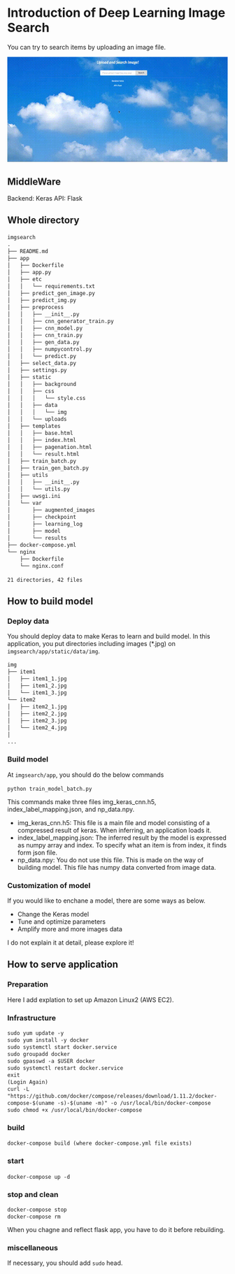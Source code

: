 # Introduction of Deep Learning Image Search

You can try to search items by uploading an image file.

![Demo](https://raw.githubusercontent.com/tiruka/files/master/imgsearch/imageserach_demo.gif)

## MiddleWare

Backend: Keras
API: Flask

## Whole directory

```shell
imgsearch
.
├── README.md
├── app
│   ├── Dockerfile
│   ├── app.py
│   ├── etc
│   │   └── requirements.txt
│   ├── predict_gen_image.py
│   ├── predict_img.py
│   ├── preprocess
│   │   ├── __init__.py
│   │   ├── cnn_generator_train.py
│   │   ├── cnn_model.py
│   │   ├── cnn_train.py
│   │   ├── gen_data.py
│   │   ├── numpycontrol.py
│   │   └── predict.py
│   ├── select_data.py
│   ├── settings.py
│   ├── static
│   │   ├── background
│   │   ├── css
│   │   │   └── style.css
│   │   ├── data
│   │   │   └── img
│   │   └── uploads
│   ├── templates
│   │   ├── base.html
│   │   ├── index.html
│   │   ├── pagenation.html
│   │   └── result.html
│   ├── train_batch.py
│   ├── train_gen_batch.py
│   ├── utils
│   │   ├── __init__.py
│   │   └── utils.py
│   ├── uwsgi.ini
│   └── var
│       ├── augmented_images
│       ├── checkpoint
│       ├── learning_log
│       ├── model
│       └── results
├── docker-compose.yml
└── nginx
    ├── Dockerfile
    └── nginx.conf

21 directories, 42 files

```

## How to build model

### Deploy data

You should deploy data to make Keras to learn and build model.
In this application, you put directories including images (*.jpg) on `imgsearch/app/static/data/img`.

```shell
img
├── item1
│   ├── item1_1.jpg
│   ├── item1_2.jpg
│   └── item1_3.jpg
└── item2
│   ├── item2_1.jpg
│   ├── item2_2.jpg
│   ├── item2_3.jpg
│   └── item2_4.jpg
│
...
```

### Build model

At `imgsearch/app`, you should do the below commands

```python train_model_batch.py```

This commands make three files img_keras_cnn.h5, index_label_mapping.json, and np_data.npy.

- img_keras_cnn.h5: This file is a main file and model consisting of a compressed result of keras. When inferring, an application loads it.
- index_label_mapping.json: The inferred result by the model is expressed as numpy array and index. To specify what an item is from index, it finds form json file.
- np_data.npy: You do not use this file. This is made on the way of building model. This file has numpy data converted from image data.

### Customization of model

If you would like to enchane a model, there are some ways as below.

- Change the Keras model
- Tune and optimize parameters
- Amplify more and more images data

I do not explain it at detail, please explore it!

## How to serve application

### Preparation

Here I add explation to set up Amazon Linux2 (AWS EC2).

### Infrastructure

```shell
sudo yum update -y
sudo yum install -y docker
sudo systemctl start docker.service
sudo groupadd docker
sudo gpasswd -a $USER docker
sudo systemctl restart docker.service
exit
(Login Again)
curl -L "https://github.com/docker/compose/releases/download/1.11.2/docker-compose-$(uname -s)-$(uname -m)" -o /usr/local/bin/docker-compose
sudo chmod +x /usr/local/bin/docker-compose
```

### build

`docker-compose build (where docker-compose.yml file exists)`

### start

`docker-compose up -d`

### stop and clean

```shell
docker-compose stop
docker-compose rm
```

When you chagne and reflect flask app, you have to do it before rebuilding.

### miscellaneous

If necessary, you should add `sudo` head.
